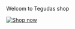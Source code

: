 Welcom to Tegudas shop 

<a href="https://kol.jumia.com/api/click/banner/3a66eafa-dc79-47a9-9791-f73994929177/252455d9-eac8-4d52-b490-f3d7c7d831e2"><img src="https://kol.jumia.com/banners/JbSTuTYSfcDBUDaYhltJWsytVDJH1H62Z5qQa0UN.png" alt="Shop now"/></a>
